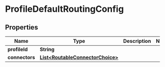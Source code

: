 

# ProfileDefaultRoutingConfig


## Properties

| Name | Type | Description | Notes |
|------------ | ------------- | ------------- | -------------|
|**profileId** | **String** |  |  |
|**connectors** | [**List&lt;RoutableConnectorChoice&gt;**](RoutableConnectorChoice.md) |  |  |




